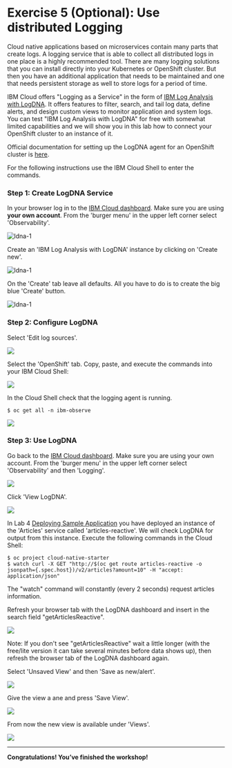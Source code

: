 # Exercise 5 (Optional): Use distributed Logging

Cloud native applications based on microservices contain many parts that create logs. A logging service that is able to collect all distributed logs in one place is a highly recommended tool. There are many logging solutions that you can install directly into your Kubernetes or OpenShift cluster. But then you have an additional application that needs to be maintained and one that needs persistent storage as well to store logs for a period of time. 

IBM Cloud offers "Logging as a Service" in the form of [IBM Log Analysis with LogDNA](https://cloud.ibm.com/docs/services/Log-Analysis-with-LogDNA?topic=LogDNA-getting-started#getting-started). It offers features to filter, search, and tail log data, define alerts, and design custom views to monitor application and system logs. You can test "IBM Log Analysis with LogDNA" for free with somewhat limited capabilities and we will show you in this lab how to connect your OpenShift cluster to an instance of it.

Official documentation for setting up the LogDNA agent for an OpenShift cluster is [here](https://cloud.ibm.com/docs/services/Log-Analysis-with-LogDNA?topic=LogDNA-config_agent_os_cluster).

For the following instructions use the IBM Cloud Shell to enter the commands.

### Step 1: Create LogDNA Service

In your browser log in to the [IBM Cloud dashboard](https://cloud.ibm.com/). Make sure you are using **your own account**. From the 'burger menu' in the upper left corner select 'Observability'.

![ldna-1](../../images/log1.png)

Create an 'IBM Log Analysis with LogDNA' instance by clicking on 'Create new'.

![ldna-1](../../images/log2.png)

On the 'Create' tab leave all defaults. All you have to do is to create the big blue 'Create' button.

![ldna-1](../../images/log3.png)

### Step 2: Configure LogDNA

Select 'Edit log sources'.

![](../../images/log4.png)

Select the 'OpenShift' tab. Copy, paste, and execute the commands into your IBM Cloud Shell:

![](../../images/log5.png)


In the Cloud Shell check that the logging agent is running.

```
$ oc get all -n ibm-observe
```

![](../../images/log6.png)

### Step 3: Use LogDNA

Go back to the [IBM Cloud dashboard](https://cloud.ibm.com/). Make sure you are using your own account. From the 'burger menu' in the upper left corner select 'Observability' and then 'Logging'.

![](../../images/log7.png)

Click 'View LogDNA'.

![](../../images/log8.png)

In Lab 4 [Deploying Sample Application](lab4.md) you have deployed an instance of the 'Articles' service called 'articles-reactive'. We will check LogDNA for output from this instance. Execute the following commands in the Cloud Shell:

```
$ oc project cloud-native-starter
$ watch curl -X GET "http://$(oc get route articles-reactive -o jsonpath={.spec.host})/v2/articles?amount=10" -H "accept: application/json"  
```
   
The "watch" command will constantly (every 2 seconds) request articles information.

Refresh your browser tab with the LogDNA dashboard and insert in the search field "getArticlesReactive".

![](../../images/log9.png)

Note: If you don't see "getArticlesReactive" wait a little longer (with the free/lite version it can take several minutes before data shows up), then refresh the browser tab of the LogDNA dashboard again.

Select 'Unsaved View' and then 'Save as new/alert'.

![](../../images/log10.png)

Give the view a ane and press 'Save View'.

![](../../images/log11.png)

From now the new view is available under 'Views'.

![](../../images/log12.png)

---

__Congratulations! You’ve finished the workshop!__
